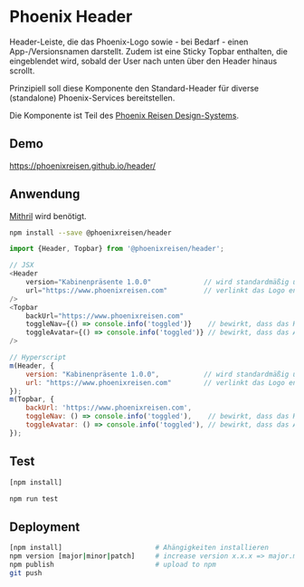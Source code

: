 # Phoenix Header

Header-Leiste, die das Phoenix-Logo sowie - bei Bedarf - einen App-/Versionsnamen darstellt. Zudem ist eine
Sticky Topbar enthalten, die eingeblendet wird, sobald der User nach unten über den Header hinaus scrollt.

Prinzipiell soll diese Komponente den Standard-Header für diverse (standalone) Phoenix-Services bereitstellen.

Die Komponente ist Teil des [Phoenix Reisen Design-Systems](https://design-system.phoenixreisen.net).

## Demo

https://phoenixreisen.github.io/header/

## Anwendung

[Mithril](https://mithril.js.org/) wird benötigt.

```bash
npm install --save @phoenixreisen/header
```

```js
import {Header, Topbar} from '@phoenixreisen/header';

// JSX
<Header
    version="Kabinenpräsente 1.0.0"             // wird standardmäßig unter dem Logo angezeigt
    url="https://www.phoenixreisen.com"         // verlinkt das Logo entsprechend
/>
<Topbar
    backUrl="https://www.phoenixreisen.com"
    toggleNav={() => console.info('toggled')}    // bewirkt, dass das Hamburger-Icon angezeigt wird
    toggleAvatar={() => console.info('toggled')} // bewirkt, dass das Avatar-Icon angezeigt wird
/>

// Hyperscript
m(Header, {
    version: "Kabinenpräsente 1.0.0",           // wird standardmäßig unter dem Logo angezeigt
    url: "https://www.phoenixreisen.com"        // verlinkt das Logo entsprechend
});
m(Topbar, {
    backUrl: 'https://www.phoenixreisen.com',
    toggleNav: () => console.info('toggled'),    // bewirkt, dass das Hamburger-Icon angezeigt wird
    toggleAvatar: () => console.info('toggled'), // bewirkt, dass das Avatar-Icon angezeigt wird
});
```

## Test

```bash
[npm install]

npm run test
```

## Deployment

```bash
[npm install]                       # Ahängigkeiten installieren
npm version [major|minor|patch]     # increase version x.x.x => major.minor.patch
npm publish                         # upload to npm
git push
```